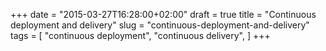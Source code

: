 +++
date = "2015-03-27T16:28:00+02:00"
draft = true
title = "Continuous deployment and delivery"
slug = "continuous-deployment-and-delivery"
tags = [ "continuous deployment", "continuous delivery", ]
+++

